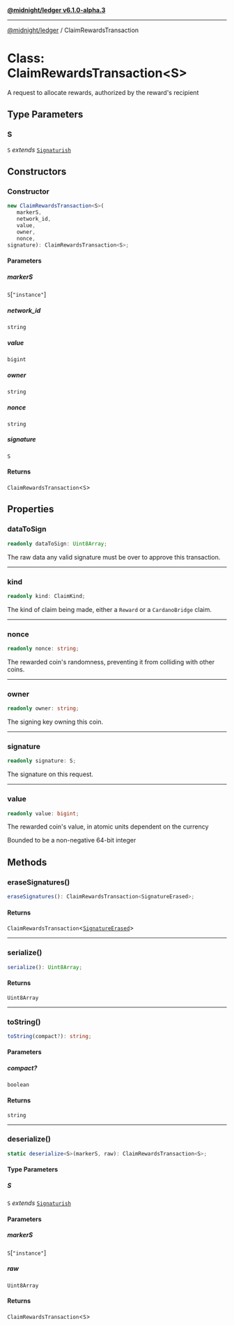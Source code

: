 [**@midnight/ledger v6.1.0-alpha.3**](../README.md)

***

[@midnight/ledger](../globals.md) / ClaimRewardsTransaction

# Class: ClaimRewardsTransaction\<S\>

A request to allocate rewards, authorized by the reward's recipient

## Type Parameters

### S

`S` *extends* [`Signaturish`](../type-aliases/Signaturish.md)

## Constructors

### Constructor

```ts
new ClaimRewardsTransaction<S>(
   markerS, 
   network_id, 
   value, 
   owner, 
   nonce, 
signature): ClaimRewardsTransaction<S>;
```

#### Parameters

##### markerS

`S`\[`"instance"`\]

##### network\_id

`string`

##### value

`bigint`

##### owner

`string`

##### nonce

`string`

##### signature

`S`

#### Returns

`ClaimRewardsTransaction`\<`S`\>

## Properties

### dataToSign

```ts
readonly dataToSign: Uint8Array;
```

The raw data any valid signature must be over to approve this transaction.

***

### kind

```ts
readonly kind: ClaimKind;
```

The kind of claim being made, either a `Reward` or a `CardanoBridge` claim.

***

### nonce

```ts
readonly nonce: string;
```

The rewarded coin's randomness, preventing it from colliding with other coins.

***

### owner

```ts
readonly owner: string;
```

The signing key owning this coin.

***

### signature

```ts
readonly signature: S;
```

The signature on this request.

***

### value

```ts
readonly value: bigint;
```

The rewarded coin's value, in atomic units dependent on the currency

Bounded to be a non-negative 64-bit integer

## Methods

### eraseSignatures()

```ts
eraseSignatures(): ClaimRewardsTransaction<SignatureErased>;
```

#### Returns

`ClaimRewardsTransaction`\<[`SignatureErased`](SignatureErased.md)\>

***

### serialize()

```ts
serialize(): Uint8Array;
```

#### Returns

`Uint8Array`

***

### toString()

```ts
toString(compact?): string;
```

#### Parameters

##### compact?

`boolean`

#### Returns

`string`

***

### deserialize()

```ts
static deserialize<S>(markerS, raw): ClaimRewardsTransaction<S>;
```

#### Type Parameters

##### S

`S` *extends* [`Signaturish`](../type-aliases/Signaturish.md)

#### Parameters

##### markerS

`S`\[`"instance"`\]

##### raw

`Uint8Array`

#### Returns

`ClaimRewardsTransaction`\<`S`\>
